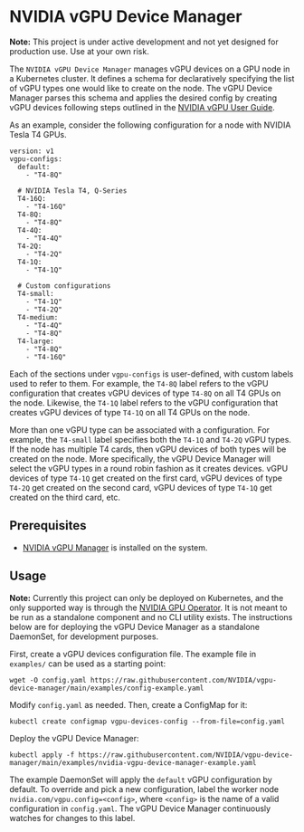 # NVIDIA vGPU Device Manager

**Note:** This project is under active development and not yet designed for production use. Use at your own risk.

The `NVIDIA vGPU Device Manager` manages vGPU devices on a GPU node in a Kubernetes cluster.
It defines a schema for declaratively specifying the list of vGPU types one would like to create on the node.
The vGPU Device Manager parses this schema and applies the desired config by creating vGPU devices following steps outlined in the
[NVIDIA vGPU User Guide](https://docs.nvidia.com/grid/latest/grid-vgpu-user-guide/index.html#creating-vgpu-device-red-hat-el-kvm).

As an example, consider the following configuration for a node with NVIDIA Tesla T4 GPUs.

```
version: v1
vgpu-configs:
  default:
    - "T4-8Q"

  # NVIDIA Tesla T4, Q-Series
  T4-16Q:
    - "T4-16Q"
  T4-8Q:
    - "T4-8Q"
  T4-4Q:
    - "T4-4Q"
  T4-2Q:
    - "T4-2Q"
  T4-1Q:
    - "T4-1Q"

  # Custom configurations
  T4-small:
    - "T4-1Q"
    - "T4-2Q"
  T4-medium:
    - "T4-4Q"
    - "T4-8Q"
  T4-large:
    - "T4-8Q"
    - "T4-16Q"
```

Each of the sections under `vgpu-configs` is user-defined, with custom labels used to refer to them. For example, the `T4-8Q` label refers to the vGPU configuration that creates vGPU devices of type `T4-8Q` on all T4 GPUs on the node. Likewise, the `T4-1Q` label refers to the vGPU configuration that creates vGPU devices of type `T4-1Q` on all T4 GPUs on the node.

More than one vGPU type can be associated with a configuration. For example, the `T4-small` label specifies both the `T4-1Q` and `T4-2Q` vGPU types. If the node has multiple T4 cards, then vGPU devices of both types will be created on the node. More specifically, the vGPU Device Manager will select the vGPU types in a round robin fashion as it creates devices. vGPU devices of type `T4-1Q` get created on the first card, vGPU devices of type `T4-2Q` get created on the second card, vGPU devices of type `T4-1Q` get created on the third card, etc.

## Prerequisites

- [NVIDIA vGPU Manager](https://docs.nvidia.com/grid/latest/grid-vgpu-user-guide/index.html#installing-configuring-grid-vgpu) is installed on the system.

## Usage

**Note:** Currently this project can only be deployed on Kubernetes, and the only supported way is through the [NVIDIA GPU Operator](https://docs.nvidia.com/datacenter/cloud-native/gpu-operator/overview.html). It is not meant to be run as a standalone component and no CLI utility exists. The instructions below are for deploying the vGPU Device Manager as a standalone DaemonSet, for development purposes.

First, create a vGPU devices configuration file. The example file in `examples/` can be used as a starting point:

```
wget -O config.yaml https://raw.githubusercontent.com/NVIDIA/vgpu-device-manager/main/examples/config-example.yaml
```

Modify `config.yaml` as needed. Then, create a ConfigMap for it:

```
kubectl create configmap vgpu-devices-config --from-file=config.yaml
```

Deploy the vGPU Device Manager:

```
kubectl apply -f https://raw.githubusercontent.com/NVIDIA/vgpu-device-manager/main/examples/nvidia-vgpu-device-manager-example.yaml
```

The example DaemonSet will apply the `default` vGPU configuration by default. To override and pick a new configuration, label the worker node `nvidia.com/vgpu.config=<config>`, where `<config>` is the name of a valid configuration in `config.yaml`. The vGPU Device Manager continuously watches for changes to this label.
